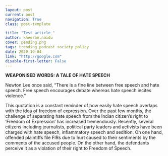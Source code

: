 ```yaml
---
layout: post
current: post
navigation: True
class: post-template

title: "Test article "
author: kheeran.naidu
cover: pending.png
tags: trending podcast society policy
date: 2020-10-04
link: "http://google.com"
disable-first-letter: False
---
```

<p><strong >WEAPONISED WORDS: A TALE OF HATE SPEECH&nbsp;</strong></p><p>Newton Lee once said, “There is a fine line between free speech and hate speech. Free speech encourages debate whereas hate speech incites violence.”&nbsp;</p><p>This quotation is a constant reminder of how easily hate speech overlaps with the idea of freedom of expression.&nbsp;Over the past few months, the challenge of separating hate speech from the Indian citizen’s right to ‘Freedom of Expression’ has increased tremendously. Recently, several citizens including journalists, political party leaders and activists have been charged with hate speech, inflammatory speech and sedition. On one hand, offended plaintiffs file FIRs due to hurt caused to their sentiments by the comments of the accused people. On the other hand, the defendants perceive it as a violation of their right to Freedom of Speech.&nbsp;</p>